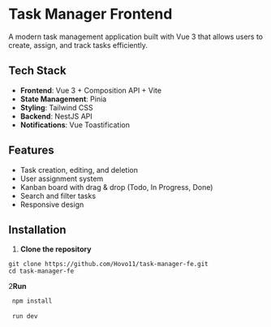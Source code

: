 # Task Manager Frontend

A modern task management application built with Vue 3 that allows users to create, assign, and track tasks efficiently.

## Tech Stack

- **Frontend**: Vue 3 + Composition API + Vite
- **State Management**: Pinia
- **Styling**: Tailwind CSS
- **Backend**: NestJS API
- **Notifications**: Vue Toastification

## Features

- Task creation, editing, and deletion
- User assignment system
- Kanban board with drag & drop (Todo, In Progress, Done)
- Search and filter tasks
- Responsive design

## Installation

1. **Clone the repository**
```
git clone https://github.com/Hovo11/task-manager-fe.git
cd task-manager-fe
```


2**Run**
```bash
 npm install
 
 run dev
```
